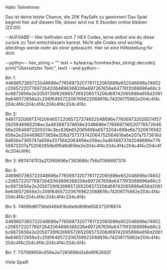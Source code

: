 Hallo Teilnehmer

Das ist deine letzte Chance, die 20€ PaySafe zu gewinnen! Das Spiel beginnt hier auf diesem file, dieser wird nur 6 Stunden online bleiben (22:00). 

--AUFGABE--
Hier befinden sich 7 HEX Codes, lerne selbst wie du diese zurück zu Text entschlüsseln kannst. Nicht alle Codes sind wichtig allerdings werde mehr als einer gebraucht. Hier ist eine Hilfestellung für dich: 


--python--
hex_string = ""
text = bytearray.fromhex(hex_string).decode()
print("Übersetzter Text:", text)
--end python--

Bin 1:
4469657365722048696e77656973207761722065696e652046696e74652c20657220776972642064696368206e697267656e64776f2068696e66c3bc6872656e2e2050726f6269657265206573206d69742065696e656d20616e646572656e2c206f646572206769622068616c74206175662e204c4f4c204c4f4c204c4f4c204c4f4c204c4f4c

Bin 2: 
44617320697374206465722065727374652048696e776569732028574f572920646965206ec3a463687374656e2048696e77656973652077657264656e20646972205374c3bc636b652065696e6573204c696e6b7320676562656e2e2044696573656e206d757373742064752064616e6e207a7573616d6d656e7365747a656e20756d2064656e206ec3a4636873742048696e77656973207a752062656b6f6d6d656e2e204c4f4c204c4f4c204c4f4c204c4f4c204c4f4c

Bin 3:
687474703a2f2f65696e7363686c756d7066697374

Bin 4:
4469657365722048696e77656973207761722065696e652046696e74652c20657220776972642064696368206e697267656e64776f2068696e66c3bc6872656e2e2050726f6269657265206573206d69742065696e656d20616e646572656e2c206f646572206769622068616c74206175662e204c4f4c204c4f4c204c4f4c204c4f4c204c4f4c

Bin 5:
74696d6f756e646b616e6e6d696e656372616674

Bin 6:
4469657365722048696e77656973207761722065696e652046696e74652c20657220776972642064696368206e697267656e64776f2068696e66c3bc6872656e2e2050726f6269657265206573206d69742065696e656d20616e646572656e2c206f646572206769622068616c74206175662e204c4f4c204c4f4c204c4f4c204c4f4c204c4f4c

Bin 7:
737069656c656e2e7265696d2e6d6f62692f

Viele Spaß! 